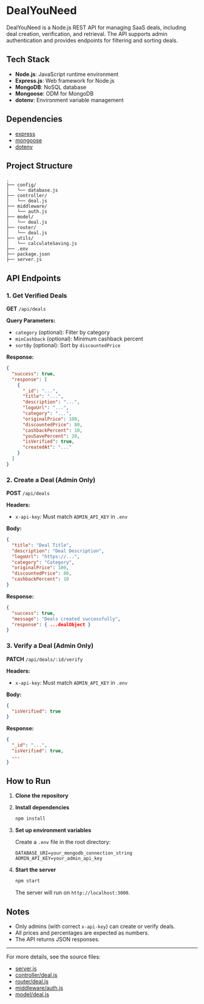 # DealYouNeed

DealYouNeed is a Node.js REST API for managing SaaS deals, including deal creation, verification, and retrieval. The API supports admin authentication and provides endpoints for filtering and sorting deals.

## Tech Stack

- **Node.js**: JavaScript runtime environment
- **Express.js**: Web framework for Node.js
- **MongoDB**: NoSQL database
- **Mongoose**: ODM for MongoDB
- **dotenv**: Environment variable management

## Dependencies

- [express](https://www.npmjs.com/package/express)
- [mongoose](https://www.npmjs.com/package/mongoose)
- [dotenv](https://www.npmjs.com/package/dotenv)

## Project Structure

```
.
├── config/
│   └── database.js
├── controller/
│   └── deal.js
├── middleware/
│   └── auth.js
├── model/
│   └── deal.js
├── router/
│   └── deal.js
├── utils/
│   └── calculateSaving.js
├── .env
├── package.json
├── server.js
```

## API Endpoints

### 1. Get Verified Deals

**GET** `/api/deals`

**Query Parameters:**
- `category` (optional): Filter by category
- `minCashback` (optional): Minimum cashback percent
- `sortBy` (optional): Sort by `discountedPrice`

**Response:**
```json
{
  "success": true,
  "response": [
    {
      "_id": "...",
      "title": "...",
      "description": "...",
      "logoUrl": "...",
      "category": "...",
      "originalPrice": 100,
      "discountedPrice": 80,
      "cashbackPercent": 10,
      "youSavePercent": 20,
      "isVerified": true,
      "createdAt": "..."
    }
  ]
}
```

### 2. Create a Deal (Admin Only)

**POST** `/api/deals`

**Headers:**
- `x-api-key`: Must match `ADMIN_API_KEY` in `.env`

**Body:**
```json
{
  "title": "Deal Title",
  "description": "Deal Description",
  "logoUrl": "https://...",
  "category": "Category",
  "originalPrice": 100,
  "discountedPrice": 80,
  "cashbackPercent": 10
}
```

**Response:**
```json
{
  "success": true,
  "message": "Deals created successfully",
  "response": { ...dealObject }
}
```

### 3. Verify a Deal (Admin Only)

**PATCH** `/api/deals/:id/verify`

**Headers:**
- `x-api-key`: Must match `ADMIN_API_KEY` in `.env`

**Body:**
```json
{
  "isVerified": true
}
```

**Response:**
```json
{
  "_id": "...",
  "isVerified": true,
  ...
}
```

## How to Run

1. **Clone the repository**

2. **Install dependencies**
   ```sh
   npm install
   ```

3. **Set up environment variables**

   Create a `.env` file in the root directory:
   ```
   DATABASE_URI=your_mongodb_connection_string
   ADMIN_API_KEY=your_admin_api_key
   ```

4. **Start the server**
   ```sh
   npm start
   ```

   The server will run on `http://localhost:3000`.

## Notes

- Only admins (with correct `x-api-key`) can create or verify deals.
- All prices and percentages are expected as numbers.
- The API returns JSON responses.

---

For more details, see the source files:
- [server.js](server.js)
- [controller/deal.js](controller/deal.js)
- [router/deal.js](router/deal.js)
- [middleware/auth.js](middleware/auth.js)
- [model/deal.js](model/deal.js)